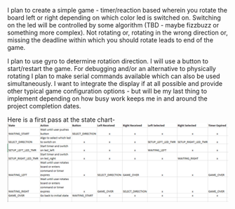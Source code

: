 I plan to create a simple game - timer/reaction based wherein you rotate the board left or right depending on which color led is switched on. Switching on the led will be controlled by some algorithm (TBD - maybe fizzbuzz or something more complex).
Not rotating or, rotating in the wrong direction or, missing the deadline within which you should rotate leads to end of the game.

I plan to use gyro to determine rotation direction. I will use a button to start/restart the game.
For debugging and/or an alternative to physically rotating I plan to make serial commands available which can also be used simultaneously.
I want to integrate the display if at all possible and provide other typical game configuration options - but will be my last thing to implement depending on how busy work keeps me in and around the project completion dates.

Here is a first pass at the state chart-
![state-chart](https://github.com/imbreakpoint/making-embedded-systems/blob/main/week4/final_project_state_chart.PNG?raw=true)
